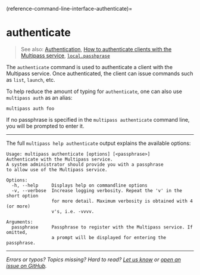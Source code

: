 (reference-command-line-interface-authenticate)=
# authenticate

> See also: [Authentication](/explanation/authentication), [How to authenticate clients with the Multipass service](/how-to-guides/customise-multipass/authenticate-clients-with-the-multipass-service), [`local.passhprase`](/reference/settings/local-passphrase)

The `authenticate` command is used to authenticate a client with the Multipass service.  Once authenticated, the client can issue commands such as `list`, `launch`, etc.

To help reduce the amount of typing for `authenticate`, one can also use `multipass auth` as an alias:

```plain
multipass auth foo
```

If no passphrase is specified in the `multipass authenticate` command line, you will be prompted to enter it.

---

The full `multipass help authenticate` output explains the available options:

```plain
Usage: multipass authenticate [options] [<passphrase>]
Authenticate with the Multipass service.
A system administrator should provide you with a passphrase
to allow use of the Multipass service.

Options:
  -h, --help     Displays help on commandline options
  -v, --verbose  Increase logging verbosity. Repeat the 'v' in the short option
                 for more detail. Maximum verbosity is obtained with 4 (or more)
                 v's, i.e. -vvvv.

Arguments:
  passphrase     Passphrase to register with the Multipass service. If omitted,
                 a prompt will be displayed for entering the passphrase.
```

---

*Errors or typos? Topics missing? Hard to read? <a href="https://docs.google.com/forms/d/e/1FAIpQLSd0XZDU9sbOCiljceh3rO_rkp6vazy2ZsIWgx4gsvl_Sec4Ig/viewform?usp=pp_url&entry.317501128=https://multipass.run/docs/authenticate-command" target="_blank">Let us know</a> or <a href="https://github.com/canonical/multipass/issues/new/choose" target="_blank">open an issue on GitHub</a>.*


